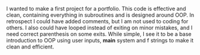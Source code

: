 I wanted to make a first project for a portfolio. This code is effective and clean, containing everything in subroutines and is designed around OOP. In retrospect I could have added comments, but I am not used to coding for others. I also could have looped instead 
of exiting on minor mistakes, and I need correct parenthesis on some exits. While simple, I see it to be a base introduction to OOP using user inputs, __main__ system and f strings to make it clean and efficient.
